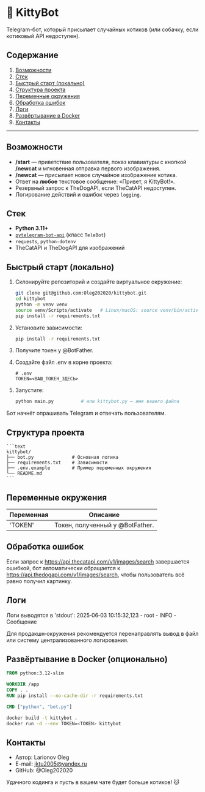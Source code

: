 # 🐾 KittyBot

Telegram-бот, который присылает случайных котиков (или собачку, если котиковый API недоступен).

## Содержание
1. [Возможности](#возможности)
2. [Стек](#стек)
3. [Быстрый старт (локально)](#быстрый-старт-локально)
4. [Структура проекта](#структура-проекта)
5. [Переменные окружения](#переменные-окружения)
6. [Обработка ошибок](#обработка-ошибок)
7. [Логи](#логи)
8. [Развёртывание в Docker](#развёртывание-в-docker-опционально)
9. [Контакты](#контакты)
---

## Возможности
- **/start** — приветствие пользователя, показ клавиатуры с кнопкой **/newcat** и мгновенная отправка первого изображения.  
- **/newcat** — присылает новое случайное изображение котика.  
- Ответ на **любое** текстовое сообщение: &laquo;Привет, я KittyBot!&raquo;.  
- Резервный запрос к TheDogAPI, если TheCatAPI недоступен.  
- Логирование действий и ошибок через `logging`.

## Стек
- **Python 3.11+**
- [`pytelegram‑bot‑api`](https://github.com/eternnoir/pyTelegramBotAPI) (класс `TeleBot`)
- `requests`, `python‑dotenv`
- TheCatAPI и TheDogAPI для изображений

## Быстрый старт (локально)

1. Склонируйте репозиторий и создайте виртуальное окружение:

   ```bash
   git clone git@github.com:Oleg202020/kittybot.git
   cd kittybot
   python -m venv venv
   source venv/Scripts/activate   # Linux/macOS: source venv/bin/activate
   pip install -r requirements.txt
   ```

2. Установите зависимости:

    ```bash
    pip install -r requirements.txt
    ```

3. Получите токен у @BotFather.

4. Создайте файл .env в корне проекта:

    ```env
    # .env
    TOKEN=<ВАШ_ТОКЕН_ЗДЕСЬ>
    ```

5. Запустите:

    ```bash
    python main.py          # или kittybot.py — имя вашего файла
    ```

Бот начнёт опрашивать Telegram и отвечать пользователям.

## Структура проекта
    ```text
    kittybot/
    ├── bot.py              # Основная логика
    ├── requirements.txt    # Зависимости
    ├── .env.example        # Пример переменных окружения
    └── README.md
    ```

## Переменные окружения

| Переменная	| Описание  | 
|---------------|-----------| 
| 'TOKEN'	| Токен, полученный у @BotFather.

## Обработка ошибок

Если запрос к https://api.thecatapi.com/v1/images/search завершается ошибкой, бот автоматически обращается к https://api.thedogapi.com/v1/images/search, чтобы пользователь всё равно получил картинку.

## Логи
Логи выводятся в 'stdout': 2025‑06‑03 10:15:32,123 - root - INFO - Сообщение

Для продакшн‑окружения рекомендуется перенаправлять вывод в файл или систему централизованного логирования.

## Развёртывание в Docker (опционально)

```dockerfile
FROM python:3.12-slim

WORKDIR /app
COPY . .
RUN pip install --no-cache-dir -r requirements.txt

CMD ["python", "bot.py"]
```

```bash
docker build -t kittybot .
docker run -d --env TOKEN=<TOKEN> kittybot
```

## Контакты

* Автор: Larionov Oleg
* E-mail: jktu2005@yandex.ru
* GitHub: @Oleg202020

Удачного кодинга и пусть в вашем чате будет больше котиков! 🐱